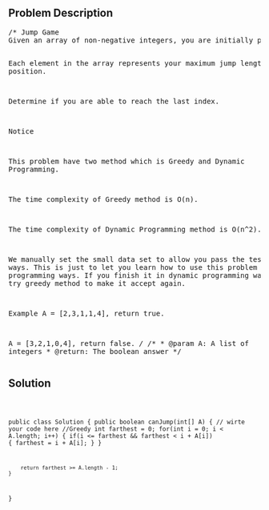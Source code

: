 <!--
<style>
  body { font-family: Arial, sans-serif; }
  .container { max-width: 100%; margin: auto; padding: 20px; }
  .comment-block { background-color: #f9f9f9; padding: 10px; border-left: 5px solid #ccc; max-width: 500px; margin: auto; word-wrap: break-word; white-space: pre-wrap; }
  .code-block { background-color: #f4f4f4; padding: 10px; border: 1px solid #ddd; }
</style>
-->

<div class='container'>
<h2>Problem Description</h2>
<div class='comment-block'>
<pre>
/* Jump Game
Given an array of non-negative integers, you are initially positioned at the first index of the array.

Each element in the array represents your maximum jump length at that position.

Determine if you are able to reach the last index.

Notice

This problem have two method which is Greedy and Dynamic Programming.

The time complexity of Greedy method is O(n).

The time complexity of Dynamic Programming method is O(n^2).

We manually set the small data set to allow you pass the test in both ways. This is just to let you learn how to use this problem in dynamic programming ways. 
If you finish it in dynamic programming ways,
you can try greedy method to make it accept again.


Example
A = [2,3,1,1,4], return true.

A = [3,2,1,0,4], return false.
*/
    /**
     * @param A: A list of integers
     * @return: The boolean answer
     */
</pre>
</div>

<h2>Solution</h2>
<div class='code-block'>
<pre><code class='language-java'>

public class Solution {
    public boolean canJump(int[] A) {
        // wirte your code here
        //Greedy
        int farthest = 0;
        for(int i = 0; i < A.length; i++) {
            if(i <= farthest && farthest < i + A[i]) {
                farthest = i + A[i];
            }
        }
        
        return farthest >= A.length - 1;
    }
}

</code></pre>
</div>
</div>

